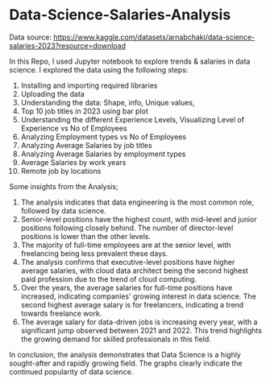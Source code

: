 # Data-Science-Salaries-Analysis
Data source: https://www.kaggle.com/datasets/arnabchaki/data-science-salaries-2023?resource=download

In this Repo, I used Jupyter notebook to explore trends &amp; salaries in data science.
I explored the data using the following steps:
1.	Installing and importing required libraries
2.	Uploading the data
3.	Understanding the data: Shape, info, Unique values, 
4.	Top 10 job titles in 2023 using bar plot
5.	Understanding the different Experience Levels, Visualizing Level of Experience vs No of Employees
6.	Analyzing Employment types vs No of Employees
7.	Analyzing Average Salaries by job titles
8.	Analyzing Average Salaries by employment types
9.	Average Salaries by work years
10.	Remote job by locations


Some insights from the Analysis;

1.	The analysis indicates that data engineering is the most common role, followed by data science.
2.	Senior-level positions have the highest count, with mid-level and junior positions following closely behind. The number of director-level positions is lower than the other levels.
3.	The majority of full-time employees are at the senior level, with freelancing being less prevalent these days.
4.	The analysis confirms that executive-level positions have higher average salaries, with cloud data architect being the second highest paid profession due to the trend of cloud computing.
5.	Over the years, the average salaries for full-time positions have increased, indicating companies' growing interest in data science. The second highest average salary is for freelancers, indicating a trend towards freelance work.
6.	The average salary for data-driven jobs is increasing every year, with a significant jump observed between 2021 and 2022. This trend highlights the growing demand for skilled professionals in this field.

In conclusion, the analysis demonstrates that Data Science is a highly sought-after and rapidly growing field. The graphs clearly indicate the continued popularity of data science.
